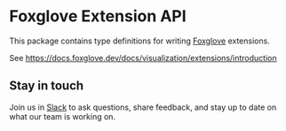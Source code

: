 # Foxglove Extension API

This package contains type definitions for writing [Foxglove](https://foxglove.dev/) extensions.

See https://docs.foxglove.dev/docs/visualization/extensions/introduction

## Stay in touch

Join us in [Slack](https://foxglove.dev/slack) to ask questions, share feedback, and stay up to date on what our team is working on.
